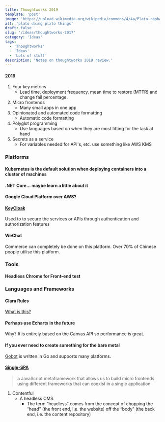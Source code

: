 ```yaml
---
title: Thoughtworks 2019
template: 'post'
image: 'https://upload.wikimedia.org/wikipedia/commons/4/4a/Plato-raphael.jpg'
alt: 'plato doing plato things'
draft: false
slug: '/ideas/thoughtworks-2017'
category: 'Ideas'
tags:
  - 'Thoughtworks'
  - 'Ideas'
  - 'Lots of stuff'
description: 'Notes on thoughtworks 2019 review.'
---
```


#### 2019

1. Four key metrics
   - Lead time, deployment frequency, mean time to restore (MTTR) and change fail percentage.
2. Micro frontends
   - Many small apps in one app
3. Opinionated and automated code formatting
   - Automatic code formatting
4. Polyglot programming
   - Use languages based on when they are most fitting for the task at hand
5. Secrets as a service
   - For variables needed for API's, etc. use something like AWS KMS

### Platforms

#### Kubernetes is the default solution when deploying containers into a cluster of machines

#### .NET Core... maybe learn a little about it

#### Google Cloud Platform over AWS?

#### [KeyCloak](https://www.keycloak.org/)

Used to to secure the services or APIs through authentication and authorization features

#### WeChat

Commerce can completely be done on this platform. Over 70% of Chinese people utilise this platform.

### Tools

#### Headless Chrome for Front-end test

### Languages and Frameworks

#### Clara Rules

[What is this?](https://www.clara-rules.org/)

#### Perhaps use Echarts in the future

Why? It is entirely based on the Canvas API so performance is great.

#### If you ever need to create something for the bare metal

[Gobot](https://gobot.io/) is written in Go and supports many platforms.

#### [Single-SPA](https://github.com/CanopyTax/single-spa)

> a JavaScript metaframework that allows us to build micro frontends using different frameworks that can coexist in a single application

1. Contentful
   - A headless CMS.
     - The term “headless” comes from the concept of chopping the “head” (the front end, i.e. the website) off the “body” (the back end, i.e. the content repository)
